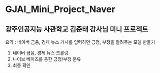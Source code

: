 # GJAI_Mini_Project_Naver

## 광주인공지능 사관학교 김준태 강사님 미니 프로젝트

요약 : 네이버 금융, 경제 뉴스 기사를 입력하면 긍정, 부정을 알려주는 모델 만들기

1. 네이버 금융, 경제 뉴스 크롤링
2. 나이브 베이즈를 통한 긍정/부정 분류
3. 최종 확인
